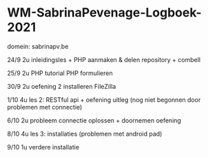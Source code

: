 # WM-SabrinaPevenage-Logboek-2021

domein: sabrinapv.be

24/9    2u      inleidingsles + PHP
                aanmaken & delen repository + combell

25/9    2u      PHP tutorial
                PHP formulieren 

30/9    2u      oefening 2
                installeren FileZilla

1/10    4u      les 2: RESTful api + oefening uitleg (nog niet begonnen door problemen met connectie)

6/10    2u      probleem connectie oplossen + doornemen oefening

8/10    4u      les 3: installaties (problemen met android pad)

9/10    1u      verdere installatie 

